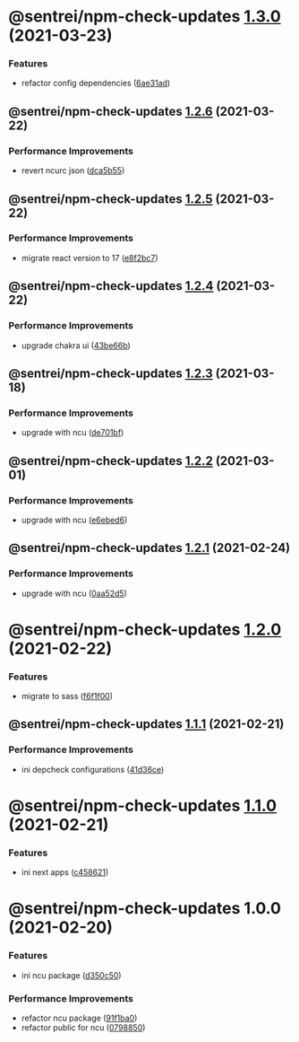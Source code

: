# @sentrei/npm-check-updates [1.3.0](https://github.com/sentrei/sentrei/compare/@sentrei/npm-check-updates@1.2.6...@sentrei/npm-check-updates@1.3.0) (2021-03-23)

### Features

- refactor config dependencies ([6ae31ad](https://github.com/sentrei/sentrei/commit/6ae31ad76459cf2a524046b7dd467d54b565a0b3))

## @sentrei/npm-check-updates [1.2.6](https://github.com/sentrei/sentrei/compare/@sentrei/npm-check-updates@1.2.5...@sentrei/npm-check-updates@1.2.6) (2021-03-22)

### Performance Improvements

- revert ncurc json ([dca5b55](https://github.com/sentrei/sentrei/commit/dca5b55171d337dd1c99b074e7ade50e845aa884))

## @sentrei/npm-check-updates [1.2.5](https://github.com/sentrei/sentrei/compare/@sentrei/npm-check-updates@1.2.4...@sentrei/npm-check-updates@1.2.5) (2021-03-22)

### Performance Improvements

- migrate react version to 17 ([e8f2bc7](https://github.com/sentrei/sentrei/commit/e8f2bc7089f1b52d9126af309b37dc48080a4421))

## @sentrei/npm-check-updates [1.2.4](https://github.com/sentrei/sentrei/compare/@sentrei/npm-check-updates@1.2.3...@sentrei/npm-check-updates@1.2.4) (2021-03-22)

### Performance Improvements

- upgrade chakra ui ([43be66b](https://github.com/sentrei/sentrei/commit/43be66b0fcd99e5bf496156bbecb3f292a395365))

## @sentrei/npm-check-updates [1.2.3](https://github.com/sentrei/sentrei/compare/@sentrei/npm-check-updates@1.2.2...@sentrei/npm-check-updates@1.2.3) (2021-03-18)

### Performance Improvements

- upgrade with ncu ([de701bf](https://github.com/sentrei/sentrei/commit/de701bf535ea98f982b2467d45fceab726c847a2))

## @sentrei/npm-check-updates [1.2.2](https://github.com/sentrei/sentrei/compare/@sentrei/npm-check-updates@1.2.1...@sentrei/npm-check-updates@1.2.2) (2021-03-01)

### Performance Improvements

- upgrade with ncu ([e6ebed6](https://github.com/sentrei/sentrei/commit/e6ebed693084fbffe0e2b632bc27f5d4fde0d69a))

## @sentrei/npm-check-updates [1.2.1](https://github.com/sentrei/sentrei/compare/@sentrei/npm-check-updates@1.2.0...@sentrei/npm-check-updates@1.2.1) (2021-02-24)

### Performance Improvements

- upgrade with ncu ([0aa52d5](https://github.com/sentrei/sentrei/commit/0aa52d5a148a3400788406d0b750288c14c5d752))

# @sentrei/npm-check-updates [1.2.0](https://github.com/sentrei/sentrei/compare/@sentrei/npm-check-updates@1.1.1...@sentrei/npm-check-updates@1.2.0) (2021-02-22)

### Features

- migrate to sass ([f6f1f00](https://github.com/sentrei/sentrei/commit/f6f1f00cfe15ba846929b4106ab39a64c726be21))

## @sentrei/npm-check-updates [1.1.1](https://github.com/sentrei/sentrei/compare/@sentrei/npm-check-updates@1.1.0...@sentrei/npm-check-updates@1.1.1) (2021-02-21)

### Performance Improvements

- ini depcheck configurations ([41d36ce](https://github.com/sentrei/sentrei/commit/41d36cef0459229e366d8d99bda9c0dfdac80ab0))

# @sentrei/npm-check-updates [1.1.0](https://github.com/sentrei/sentrei/compare/@sentrei/npm-check-updates@1.0.0...@sentrei/npm-check-updates@1.1.0) (2021-02-21)

### Features

- ini next apps ([c458621](https://github.com/sentrei/sentrei/commit/c45862133d1d8758b0a6d8b2f604f4600e7bc080))

# @sentrei/npm-check-updates 1.0.0 (2021-02-20)

### Features

- ini ncu package ([d350c50](https://github.com/sentrei/sentrei/commit/d350c50e77b0bd2007dc7dd546b7de7efe5d7f5b))

### Performance Improvements

- refactor ncu package ([91f1ba0](https://github.com/sentrei/sentrei/commit/91f1ba026807a509e722328b5138207c1320bd99))
- refactor public for ncu ([0798850](https://github.com/sentrei/sentrei/commit/0798850bfbd9594222a970b93965c5d5c8b0403a))

